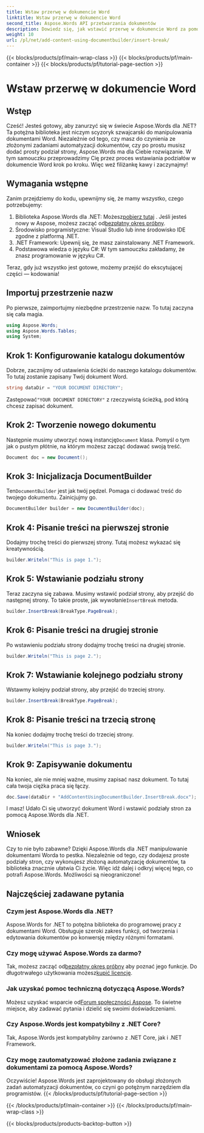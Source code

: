```yaml
---
title: Wstaw przerwę w dokumencie Word
linktitle: Wstaw przerwę w dokumencie Word
second_title: Aspose.Words API przetwarzania dokumentów
description: Dowiedz się, jak wstawić przerwę w dokumencie Word za pomocą Aspose.Words dla .NET dzięki temu szczegółowemu przewodnikowi. Idealne dla programistów, którzy chcą opanować manipulację dokumentami.
weight: 10
url: /pl/net/add-content-using-documentbuilder/insert-break/
---
```


{{< blocks/products/pf/main-wrap-class >}}
{{< blocks/products/pf/main-container >}}
{{< blocks/products/pf/tutorial-page-section >}}

# Wstaw przerwę w dokumencie Word

## Wstęp

Cześć! Jesteś gotowy, aby zanurzyć się w świecie Aspose.Words dla .NET? Ta potężna biblioteka jest niczym scyzoryk szwajcarski do manipulowania dokumentami Word. Niezależnie od tego, czy masz do czynienia ze złożonymi zadaniami automatyzacji dokumentów, czy po prostu musisz dodać prosty podział strony, Aspose.Words ma dla Ciebie rozwiązanie. W tym samouczku przeprowadzimy Cię przez proces wstawiania podziałów w dokumencie Word krok po kroku. Więc weź filiżankę kawy i zaczynajmy!

## Wymagania wstępne

Zanim przejdziemy do kodu, upewnijmy się, że mamy wszystko, czego potrzebujemy:

1.  Biblioteka Aspose.Words dla .NET: Możesz[pobierz tutaj](https://releases.aspose.com/words/net/) . Jeśli jesteś nowy w Aspose, możesz zacząć od[bezpłatny okres próbny](https://releases.aspose.com/).
2. Środowisko programistyczne: Visual Studio lub inne środowisko IDE zgodne z platformą .NET.
3. .NET Framework: Upewnij się, że masz zainstalowany .NET Framework.
4. Podstawowa wiedza o języku C#: W tym samouczku zakładamy, że znasz programowanie w języku C#.

Teraz, gdy już wszystko jest gotowe, możemy przejść do ekscytującej części — kodowania!

## Importuj przestrzenie nazw

Po pierwsze, zaimportujmy niezbędne przestrzenie nazw. To tutaj zaczyna się cała magia.

```csharp
using Aspose.Words;
using Aspose.Words.Tables;
using System;
```

## Krok 1: Konfigurowanie katalogu dokumentów

Dobrze, zacznijmy od ustawienia ścieżki do naszego katalogu dokumentów. To tutaj zostanie zapisany Twój dokument Word.

```csharp
string dataDir = "YOUR DOCUMENT DIRECTORY";
```

 Zastępować`"YOUR DOCUMENT DIRECTORY"` z rzeczywistą ścieżką, pod którą chcesz zapisać dokument.

## Krok 2: Tworzenie nowego dokumentu

 Następnie musimy utworzyć nową instancję`Document` klasa. Pomyśl o tym jak o pustym płótnie, na którym możesz zacząć dodawać swoją treść.

```csharp
Document doc = new Document();
```

## Krok 3: Inicjalizacja DocumentBuilder

 Ten`DocumentBuilder` jest jak twój pędzel. Pomaga ci dodawać treść do twojego dokumentu. Zainicjujmy go.

```csharp
DocumentBuilder builder = new DocumentBuilder(doc);
```

## Krok 4: Pisanie treści na pierwszej stronie

Dodajmy trochę treści do pierwszej strony. Tutaj możesz wykazać się kreatywnością.

```csharp
builder.Writeln("This is page 1.");
```

## Krok 5: Wstawianie podziału strony

 Teraz zaczyna się zabawa. Musimy wstawić podział strony, aby przejść do następnej strony. To takie proste, jak wywołanie`InsertBreak` metoda.

```csharp
builder.InsertBreak(BreakType.PageBreak);
```

## Krok 6: Pisanie treści na drugiej stronie

Po wstawieniu podziału strony dodajmy trochę treści na drugiej stronie.

```csharp
builder.Writeln("This is page 2.");
```

## Krok 7: Wstawianie kolejnego podziału strony

Wstawmy kolejny podział strony, aby przejść do trzeciej strony.

```csharp
builder.InsertBreak(BreakType.PageBreak);
```

## Krok 8: Pisanie treści na trzecią stronę

Na koniec dodajmy trochę treści do trzeciej strony.

```csharp
builder.Writeln("This is page 3.");
```

## Krok 9: Zapisywanie dokumentu

Na koniec, ale nie mniej ważne, musimy zapisać nasz dokument. To tutaj cała twoja ciężka praca się łączy.

```csharp
doc.Save(dataDir + "AddContentUsingDocumentBuilder.InsertBreak.docx");
```

I masz! Udało Ci się utworzyć dokument Word i wstawić podziały stron za pomocą Aspose.Words dla .NET.

## Wniosek

Czy to nie było zabawne? Dzięki Aspose.Words dla .NET manipulowanie dokumentami Worda to pestka. Niezależnie od tego, czy dodajesz proste podziały stron, czy wykonujesz złożoną automatyzację dokumentów, ta biblioteka znacznie ułatwia Ci życie. Więc idź dalej i odkryj więcej tego, co potrafi Aspose.Words. Możliwości są nieograniczone!

## Najczęściej zadawane pytania

### Czym jest Aspose.Words dla .NET?
Aspose.Words for .NET to potężna biblioteka do programowej pracy z dokumentami Word. Obsługuje szeroki zakres funkcji, od tworzenia i edytowania dokumentów po konwersję między różnymi formatami.

### Czy mogę używać Aspose.Words za darmo?
Tak, możesz zacząć od[bezpłatny okres próbny](https://releases.aspose.com/) aby poznać jego funkcje. Do długotrwałego użytkowania możesz[kupić licencję](https://purchase.aspose.com/buy).

### Jak uzyskać pomoc techniczną dotyczącą Aspose.Words?
 Możesz uzyskać wsparcie od[Forum społeczności Aspose](https://forum.aspose.com/c/words/8). To świetne miejsce, aby zadawać pytania i dzielić się swoimi doświadczeniami.

### Czy Aspose.Words jest kompatybilny z .NET Core?
Tak, Aspose.Words jest kompatybilny zarówno z .NET Core, jak i .NET Framework.

### Czy mogę zautomatyzować złożone zadania związane z dokumentami za pomocą Aspose.Words?
Oczywiście! Aspose.Words jest zaprojektowany do obsługi złożonych zadań automatyzacji dokumentów, co czyni go potężnym narzędziem dla programistów.
{{< /blocks/products/pf/tutorial-page-section >}}

{{< /blocks/products/pf/main-container >}}
{{< /blocks/products/pf/main-wrap-class >}}

{{< blocks/products/products-backtop-button >}}
